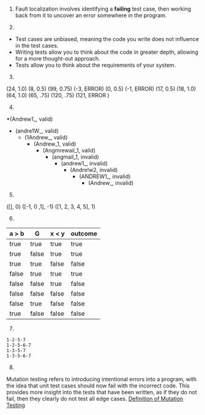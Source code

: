 1) Fault localization involves identifying a **failing** test case, then working back from it to uncover an error somewhere in the program.

2) 
* Test cases are unbiased, meaning the code you write does not influence in the test cases. 
* Writing tests allow you to think about the code in greater depth, allowing for a more thought-out approach. 
* Tests allow you to think about the requirements of your system.

3)
(24, 1.0)
(8, 0.5)
(99, 0.75)
(-3, ERROR)
(0, 0.5)
(-1, ERROR)
(17, 0.5)
(18, 1.0)
(64, 1.0)
(65, .75)
(120, .75)
(121, ERROR )

4) 
*(Andrew1_, valid)
 * (andre1W_, valid)
   * (1Andrew_, valid)
     * (Andrew_1, valid)
       * (Angmrewail_1, valid)
         * (angmail_1, invalid)
           * (andrew1_, invalid)
             * (Andre!w2, invalid)
               * (ANDREW1_, invalid)
                 * (Andrew_, invalid)

5) 
([], 0)
([-1, 0 ,1], -1)
([1, 2, 3, 4, 5], 1)

6)
| a > b | G | x < y | outcome |
| ------|---|-------|-------- |
| true | true | true | true |
| true | false | true | true |
| true | true | false | false |
| false | true | true | true |
| false | false | true | false |
| false | false | false | false |
| false | true | false | false | 
| true | false | false | false |

7)
```
1-2-5-7
1-2-5-6-7
1-3-5-7
1-3-5-6-7
```
8) 
Mutation testing refers to introducing intentional errors into a program, with the idea that unit test cases should now fail with the incorrect code. This provides more insight into the tests that have been written, as if they do not fail, then they clearly do not test all edge cases. [Definition of Mutation Testing](https://www2.seas.gwu.edu/~kinga/CS2113_F25/lectures/l2.html#:~:text=also%20known%20as-,mutation%20testing,-because%20we%20are)
